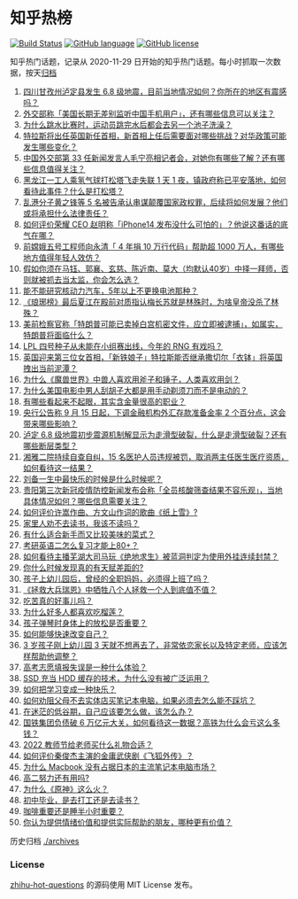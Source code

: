 # 知乎热榜
[![Build Status](https://github.com/ToWeLong/zhihu-hot-questions/workflows/CI/badge.svg)](https://github.com/ToWeLong/zhihu-hot-questions/actions)
[![GitHub language](https://img.shields.io/badge/language-golang-orange.svg)](https://golang.org/)
[![GitHub license](https://img.shields.io/github/license/ToWeLong/zhihu-hot-questions)](https://github.com/ToWeLong/zhihu-hot-questions/blob/main/LICENSE)

知乎热门话题，记录从 2020-11-29 日开始的知乎热门话题。每小时抓取一次数据，按天[归档](./archives)

<!-- BEGIN -->

1. [四川甘孜州泸定县发生 6.8 级地震，目前当地情况如何？你所在的地区有震感吗？](https://www.zhihu.com/question/551889682)
1. [外交部称「美国长期无差别监听中国手机用户」，还有哪些信息可以关注？](https://www.zhihu.com/question/551917146)
1. [为什么跳水比赛时，运动员跳完水后都会去另一个池子洗澡？](https://www.zhihu.com/question/20393628)
1. [特拉斯将出任英国新任首相，新首相上任后需要面对哪些挑战？对华政策可能发生哪些变化？](https://www.zhihu.com/question/551797709)
1. [中国外交部第 33 任新闻发言人毛宁亮相记者会，对她你有哪些了解？还有哪些信息值得关注？](https://www.zhihu.com/question/551906773)
1. [黑龙江一工人乘氢气球打松塔飞走失联 1 天 1 夜，镇政府称已平安落地，如何看待此事件？什么是打松塔？](https://www.zhihu.com/question/551864626)
1. [乱港分子黄之锋等 5 名被告承认串谋颠覆国家政权罪，后续将如何发展？他们或将承担什么法律责任？](https://www.zhihu.com/question/551915554)
1. [如何评价荣耀 CEO 赵明称「iPhone14 发布没什么可怕的」？他说这番话的底气在哪？](https://www.zhihu.com/question/551923560)
1. [前嫦娥五号工程师向永清「 4 年捐 10 万行代码」帮助超 1000 万人，有哪些地方值得年轻人效仿？](https://www.zhihu.com/question/551887004)
1. [假如你须在马钰、郭襄、玄慈、陈近南、莫大（均默认40岁）中择一拜师，否则就被抓去当太监，你会怎么选？](https://www.zhihu.com/question/551891633)
1. [能不能研究核动力汽车，5年以上不更换电池那种？](https://www.zhihu.com/question/549668847)
1. [《琅琊榜》最后夏江在殿前对质指认梅长苏就是林殊时，为啥皇帝没杀了林殊？](https://www.zhihu.com/question/511741279)
1. [美前检察官称「特朗普可能已卖掉白宫机密文件，应立即被逮捕」，如属实，特朗普将面临什么？](https://www.zhihu.com/question/551866875)
1. [LPL 四号种子从未能在小组赛出线，今年的 RNG 有戏吗？](https://www.zhihu.com/question/551876999)
1. [英国迎来第三位女首相，「新铁娘子」特拉斯能否继承撒切尔「衣钵」将英国拽出当前泥潭？](https://www.zhihu.com/question/551945367)
1. [为什么《魔兽世界》中兽人喜欢用斧子和锤子，人类喜欢用剑？](https://www.zhihu.com/question/535598329)
1. [为什么美国电影中男人刮胡子大都是用手动剃须刀而不是电动的？](https://www.zhihu.com/question/19957079)
1. [有哪些看起来不起眼，其实含金量很高的职业？](https://www.zhihu.com/question/548689516)
1. [央行公告称 9 月 15 日起，下调金融机构外汇存款准备金率 2 个百分点，这会带来哪些影响？](https://www.zhihu.com/question/551919898)
1. [泸定 6.8 级地震初步震源机制解显示为走滑型破裂，什么是走滑型破裂？还有哪些断层类型？](https://www.zhihu.com/question/551893723)
1. [湘雅二院持续自查自纠，15 名医护人员违规被罚，取消两主任医生医疗资质，如何看待这一结果？](https://www.zhihu.com/question/551926013)
1. [刘备一生中最快乐的时候是什么时候呢？](https://www.zhihu.com/question/532464951)
1. [贵阳第三次新冠疫情防控新闻发布会称「全员核酸筛查结果不容乐观」，当地具体情况如何？哪些信息需要关注？](https://www.zhihu.com/question/551806005)
1. [如何评价许嵩作曲、方文山作词的歌曲《纸上雪》?](https://www.zhihu.com/question/551657454)
1. [家里人劝不去读书，我该不读吗？](https://www.zhihu.com/question/548992333)
1. [有什么适合新手而又比较美味的菜式？](https://www.zhihu.com/question/523277058)
1. [考研英语二怎么复习才能上80+？](https://www.zhihu.com/question/540387593)
1. [如何看待主播芜湖大司马玩《绝地求生》被蓝洞判定为使用外挂连续封禁？](https://www.zhihu.com/question/551651330)
1. [你什么时候发现真的有天赋差距的?](https://www.zhihu.com/question/531148965)
1. [孩子上幼儿园后，曾经的全职妈妈，必须得上班了吗？](https://www.zhihu.com/question/550001207)
1. [《拯救大兵瑞恩》中牺牲八个人拯救一个人到底值不值？](https://www.zhihu.com/question/24372271)
1. [吃苦真的好事儿吗？](https://www.zhihu.com/question/551900671)
1. [为什么好多人都喜欢吃榴莲？](https://www.zhihu.com/question/276245333)
1. [孩子弹琴时身体上的放松是否重要？](https://www.zhihu.com/question/548631795)
1. [如何能够快速改变自己？](https://www.zhihu.com/question/427965374)
1. [3 岁孩子刚上幼儿园 3 天就不想再去了，非常依恋家长以及特定老师，应该怎样帮助他调整？](https://www.zhihu.com/question/550012562)
1. [高考志愿填报失误是一种什么体验？](https://www.zhihu.com/question/63096139)
1. [SSD 充当 HDD 缓存的技术，为什么没有被广泛运用？](https://www.zhihu.com/question/40417425)
1. [如何把学习变成一种快乐？](https://www.zhihu.com/question/300783371)
1. [如何劝阻父母不去实体店买笔记本电脑，如果必须去怎么能不踩坑？](https://www.zhihu.com/question/547433260)
1. [在迷茫的低谷期，自己应该要怎么做，该怎么办？](https://www.zhihu.com/question/551685672)
1. [国铁集团负债破 6 万亿元大关，如何看待这一数据？高铁为什么会亏这么多钱？](https://www.zhihu.com/question/551176432)
1. [2022 教师节给老师买什么礼物合适？](https://www.zhihu.com/question/548697310)
1. [如何评价秦俊杰主演的金庸武侠剧《飞狐外传》？](https://www.zhihu.com/question/550499972)
1. [为什么 Macbook 没有占据日本的主流笔记本电脑市场？](https://www.zhihu.com/question/551697545)
1. [高二努力还有用吗?](https://www.zhihu.com/question/542338235)
1. [为什么《原神》这么火？](https://www.zhihu.com/question/441810911)
1. [初中毕业，是去打工还是去读书？](https://www.zhihu.com/question/551783566)
1. [咖啡重要还是睡半小时重要？](https://www.zhihu.com/question/546496063)
1. [你认为提供情绪价值和提供实际帮助的朋友，哪种更有价值？](https://www.zhihu.com/question/550578974)

<!-- END -->

历史归档 [./archives](./archives)


### License
[zhihu-hot-questions](https://github.com/towelong/zhihu-hot-questions) 的源码使用 MIT License 发布。